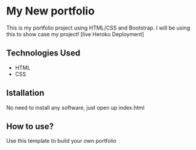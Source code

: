 # My New portfolio
This is my portfolio project using HTML/CSS and Bootstrap. I will be using this to show case my project!
[live Heroku Deployment]


## Technologies Used
- HTML
- CSS

## Istallation
No need to install any software, just open up index.html

## How to use?
Use this template to build your own portfolio
